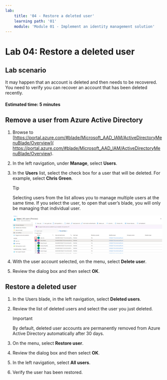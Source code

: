```yaml
---
lab:
    title: '04 - Restore a deleted user'
    learning path: '01'
    module: 'Module 01 - Implement an identity management solution'
---
```


# Lab 04: Restore a deleted user

## Lab scenario

It may happen that an account is deleted and then needs to be recovered. You need to verify you can recover an account that has been deleted recently.

#### Estimated time: 5 minutes

## Remove a user from Azure Active Directory

1. Browse to [https://portal.azure.com/#blade/Microsoft_AAD_IAM/ActiveDirectoryMenuBlade/Overview]( https://portal.azure.com/#blade/Microsoft_AAD_IAM/ActiveDirectoryMenuBlade/Overview).

1. In the left navigation, under **Manage**, select **Users**.

1. In the **Users** list, select the check box for a user that will be deleted. For example, select **Chris Green**.

    >[!Tip]
    >Selecting users from the list allows you to manage multiple users at the same time. If you select the user, to open that user’s blade, you will only be managing that individual user.

    ![Screen image displaying the All users users list with one user check box selected and another check box highlighted indicating the ability to select multiple users from the list.](./media/lp1-mod2-remove-user.png)

1. With the user account selected, on the menu, select **Delete user**.

1. Review the dialog box and then select **OK**.

## Restore a deleted user

1. In the Users blade, in the left navigation, select **Deleted users**.

1. Review the list of deleted users and select the user you just deleted.

    >[!Important]
    >By default, deleted user accounts are permanently removed from Azure Active Directory automatically after 30 days.

1. On the menu, select **Restore user**.

1. Review the dialog box and then select **OK**.

1. In the left navigation, select **All users**.

1. Verify the user has been restored.
